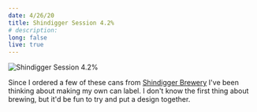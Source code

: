 ```yaml
---
date: 4/26/20
title: Shindigger Session 4.2%
# description: 
long: false
live: true
---
```


![Shindigger Session 4.2%](shindigger.png)

Since I ordered a few of these cans from [Shindigger Brewery](https://www.shindigger.live/) I've been thinking about making my own can label. I don't know the first thing about brewing, but it'd be fun to try and put a design together.
